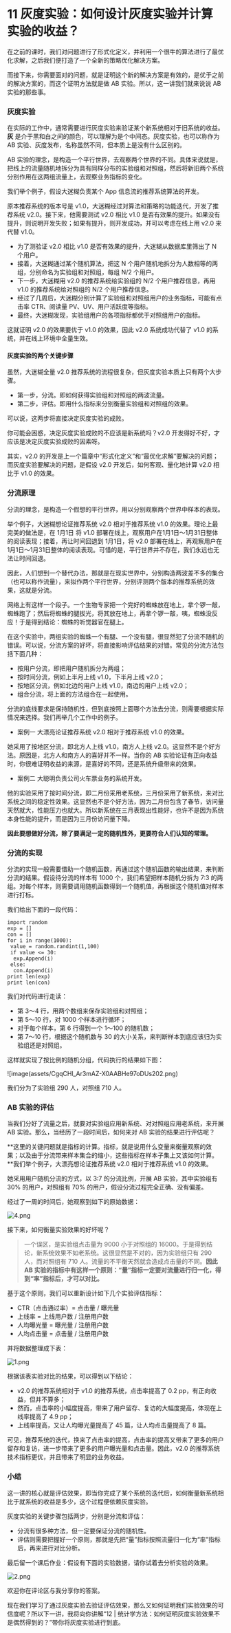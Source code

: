# 11 灰度实验：如何设计灰度实验并计算实验的收益？

在之前的课时，我们对问题进行了形式化定义，并利用一个很牛的算法进行了最优化求解，之后我们便打造了一个全新的策略优化解决方案。

而接下来，你需要面对的问题，就是证明这个新的解决方案是有效的，是优于之前的解决方案的，而这个证明方法就是做 AB 实验。所以，这一讲我们就来说说 AB 实验的那些事。

### 灰度实验

在实际的工作中，通常需要进行灰度实验来验证某个新系统相对于旧系统的收益。 **灰** 是介于黑和白之间的颜色，可以理解为是个中间态。灰度实验，也可以称作为 AB 实验、灰度发布，名称虽然不同，但本质上是没有什么区别的。

AB 实验的理念，是构造一个平行世界，去观察两个世界的不同。具体来说就是，把线上的流量随机地拆分为具有同样分布的实验组和对照组，然后将新旧两个系统分别作用在这两组流量上，去观察业务指标的变化。

我们举个例子，假设大迷糊负责某个 App 信息流的推荐系统算法的开发。

原本推荐系统的版本号是 v1.0，大迷糊经过对算法和策略的功能迭代，开发了推荐系统 v2.0。接下来，他需要测试 v2.0 相比 v1.0 是否有效果的提升。如果没有提升，则说明开发失败；如果有提升，则开发成功，并可以考虑在线上用 v2.0 来代替 v1.0。

- 为了测验证 v2.0 相比 v1.0 是否有效果的提升，大迷糊从数据库里筛出了 N 个用户。
- 接着，大迷糊通过某个随机算法，把这 N 个用户随机地拆分为人数相等的两组，分别命名为实验组和对照组，每组 N/2 个用户。
- 下一步，大迷糊用 v2.0 的推荐系统给实验组的 N/2 个用户推荐信息，再用 v1.0 的推荐系统给对照组的 N/2 个用户推荐信息。
- 经过了几周后，大迷糊分别计算了实验组和对照组用户的业务指标，可能有点击率 CTR、阅读量 PV、UV、用户活跃度等指标。
- 最终，大迷糊发现，实验组用户的各项指标都优于对照组用户的指标。

这就证明 v2.0 的效果要优于 v1.0 的效果，因此 v2.0 系统成功代替了 v1.0 的系统，并在线上环境中全量生效。

#### 灰度实验的两个关键步骤

虽然，大迷糊全量 v2.0 推荐系统的流程很复杂，但灰度实验本质上只有两个大步骤。

- 第一步，分流。即如何获得实验组和对照组的两波流量。
- 第二步，评估。即用什么指标来分别衡量实验组和对照组的效果。

可以说，这两步将直接决定灰度实验的成败。

你可能会困惑，决定灰度实验成败的不应该是新系统吗？v2.0 开发得好不好，才应该是决定灰度实验成败的因素呀。

其实，v2.0 的开发是上一个篇章中“形式化定义”和“最优化求解”要解决的问题；而灰度实验要解决的问题，是假设 v2.0 开发后，如何客观、量化地计算 v2.0 相比于 v1.0 的效果。

### 分流原理

分流的理念，是构造一个假想的平行世界，用以分别观察两个世界中样本的表现。

举个例子，大迷糊想论证推荐系统 v2.0 相对于推荐系统 v1.0 的效果。理论上最完美的做法是，在 1月1日 将 v1.0 部署在线上，观察用户在1月1日～1月31日整体的阅读表现；接着，再让时间回退到 1月1日，将 v2.0 部署在线上，再观察用户在1月1日～1月31日整体的阅读表现。可惜的是，平行世界并不存在，我们永远也无法让时间回退。

因此，人们想到一个替代办法，那就是在现实世界中，分别构造两波差不多的集合（也可以称作流量），来拟作两个平行世界，分别评测两个版本的推荐系统的效果，这就是分流。

网络上有这样一个段子。一个生物专家把一个完好的蜘蛛放在地上，拿个锣一敲，蜘蛛跑了；然后将蜘蛛的腿拔光，将其放在地上，再拿个锣一敲，咦，蜘蛛没反应！于是得到结论：蜘蛛的听觉器官在腿上。

在这个实验中，两组实验的蜘蛛一个有腿、一个没有腿，很显然犯了分流不随机的错误。可以说，分流方案的好坏，将直接影响评估结果的对错。常见的分流方法包括下面几种：

- 按用户分流，即把用户随机拆分为两组；
- 按时间分流，例如上半月上线 v1.0，下半月上线 v2.0；
- 按地区分流，例如北边的用户上线 v1.0，南边的用户上线 v2.0；
- 组合分流，将上面的方法组合在一起使用。

分流的底线要求是保持随机性，但到底按照上面哪个方法去分流，则需要根据实际情况来选择。我们再举几个工作中的例子。

- 案例一 大漂亮论证推荐系统 v2.0 相对于推荐系统 v1.0 的效果。

她采用了按地区分流，即北方人上线 v1.0，南方人上线 v2.0。这显然不是个好方法。原因是，北方人和南方人的喜好并不一样。当你的 AB 实验论证有正向收益时，你很难证明收益的来源，是喜好的不同，还是系统升级带来的效果。

- 案例二 大聪明负责公司火车票业务的系统开发。

他的实验采用了按时间分流，即二月份采用老系统，三月份采用了新系统，来对比系统之间的稳定性效果。这显然也不是个好方法，因为二月份包含了春节，访问量天然就大，性能压力也就大。所以新系统在三月表现出性能好，也许不是因为系统本身性能的提升，而是因为三月份访问量下降。

**因此要想做好分流，除了要满足一定的随机性外，更要符合人们认知的常理。**

### 分流的实现

分流的实现一般需要借助一个随机函数，再通过这个随机函数的输出结果，来判断分流的结果。假设待分流的样本有 1000 个，我们希望把样本随机分拆为 7:3 的两组。对每个样本，则需要调用随机函数得到一个随机值，再根据这个随机值对样本进行打标。

我们给出下面的一段代码：

```
import random
exp = []
con = []
for i in range(1000):
 value = random.randint(1,100)
 if value <= 30:
  exp.Append(i)
 else:
  con.Append(i)
print len(exp)
print len(con)
```

我们对代码进行走读：

- 第 3～4 行，用两个数组来保存实验组和对照组；
- 第 5～10 行，对 1000 个样本进行循环；
- 对于每个样本，第 6 行得到一个 1～100 的随机数；
- 第 7～10 行，根据这个随机数与 30 的大小关系，来判断样本到底应该归为实验组还是对照组。

这样就实现了按比例的随机分组，代码执行的结果如下图：

!\[image(assets/CgqCHl_Ar3mAZ-X0AABHe97oDUs202.png)

我们分为了实验组 290 人，对照组 710 人。

### AB 实验的评估

当我们分好了流量之后，就要对实验组应用新系统、对对照组应用老系统，来开展 AB 实验。那么，当经历了一段时间后，如何来对 AB 实验的结果进行评估呢？

**这里的关键问题就是指标的计算。指标，就是说用什么变量来衡量观察的效果；以及由于分流带来样本集合的缩小，这些指标在样本子集上又该如何计算。**我们举个例子，大漂亮想论证推荐系统 v2.0 相对于推荐系统 v1.0 的效果。

她采用用户随机分流的方式，以 3:7 的分流比例，开展 AB 实验，其中实验组有 30% 的用户，对照组有 70% 的用户，假设分流过程完全正确、没有偏差。

经过了一周的时间后，她观察到如下的原始数据：

![4.png](assets/Ciqc1F_AvSuAXRbnAAEYyM-ekmQ623.png)

接下来，如何衡量实验效果的好坏呢？

> 一个误区，是实验组点击量为 9000 小于对照组的 16000。于是得到结论，新系统效果不如老系统。这很显然是不对的，因为实验组只有 290 人，而对照组有 710 人。流量的不平衡天然就会造成点击量的不同。**因此 AB 实验的指标中有这样一个原则：“量”指标一定要对流量进行归一化，得到“率”指标后，才可以对比。**

基于这个原则，我们可以重新设计如下几个实验评估指标：

- CTR（点击通过率）= 点击量 / 曝光量
- 上线率 = 上线用户数 / 注册用户数
- 人均曝光量 = 曝光量 / 注册用户数
- 人均点击量 = 点击量 / 注册用户数

并将数据整理成下表：

![1.png](assets/Ciqc1F_AvPKAVErnAAMfqhlP4FA154.png)

根据该表实验对比的结果，可以得到以下结论：

- v2.0 的推荐系统相对于 v1.0 的推荐系统，点击率提高了 0.2 pp，有正向收益，但并不算多；
- 然而，点击率的小幅度提高，带来了用户留存、复访的大幅度提高，体现在上线率提高了 4.9 pp；
- 上线率提高，又让人均曝光量提高了 45 篇，让人均点击量提高了 8 篇。

可见，推荐系统的迭代，换来了点击率的提高，点击率的提高又带来了更多的用户留存和复访，进一步带来了更多的用户曝光量和点击量。因此，v2.0 的推荐系统技术指标更优，并且带来了明显的业务收益。

### 小结

这一讲的核心就是评估效果，即当你完成了某个系统的迭代后，如何衡量新系统相比于就系统的收益是多少，这个过程便依赖灰度实验。

灰度实验的关键步骤包括两步，分别是分流和评估：

- 分流有很多种方法，但一定要保证分流的随机性。
- 评估则需要把握好一个原则，那就是先把“量”指标按照流量归一化为“率”指标后，再来进行对比分析。

最后留一个课后作业：假设有下面的实验数据，请你试着去分析实验的效果。

![2.png](assets/Ciqc1F_AvRSAP8QXAAC2sSEV_Ps109.png)

欢迎你在评论区与我分享你的答案。

现在我们学习了通过灰度实验去验证评估效果，那么又如何证明我们实验效果的可信度呢？所以下一讲，我将向你讲解“12 | 统计学方法：如何证明灰度实验效果不是偶然得到的？”带你将灰度实验进行到底。
